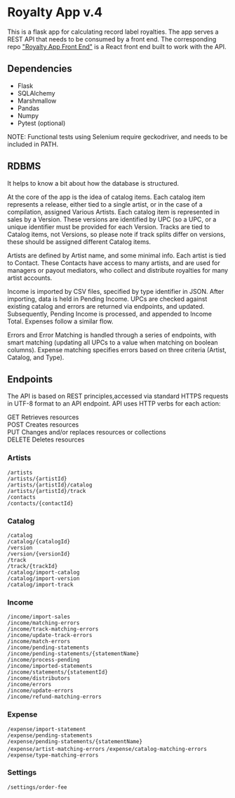# Royalty App v.4

This is a flask app for calculating record label royalties. The app serves a REST API that needs to be consumed by a front end. The corresponding repo ["Royalty App Front End"](https://github.com/christopher-kirkley/frontend_royaltyapp) is a React front end built to work with the API. 

## Dependencies

- Flask
- SQLAlchemy
- Marshmallow
- Pandas
- Numpy
- Pytest (optional)

NOTE: Functional tests using Selenium require geckodriver, and needs to be included in PATH.

## RDBMS
It helps to know a bit about how the database is structured.

At the core of the app is the idea of catalog items. Each catalog item represents a release, either tied to a single artist, or in the case of a compilation, assigned Various Artists. Each catalog item is represented in sales by a Version. These versions are identified by UPC (so a UPC, or a unique identifier must be provided for each Version. Tracks are tied to Catalog items, not Versions, so please note if track splits differ on versions, these should be assigned different Catalog items.

Artists are defined by Artist name, and some minimal info. Each artist is tied to Contact. These Contacts have access to many artists, and are used for managers or payout mediators, who collect and distribute royalties for many artist accounts.

Income is imported by CSV files, specified by type identifier in JSON. After importing, data is held in Pending Income. UPCs are checked against existing catalog and errors are returned via endpoints, and updated. Subsequently, Pending Income is processed, and appended to Income Total. Expenses follow a similar flow.

Errors and Error Matching is handled through a series of endpoints, with smart matching (updating all UPCs to a value when matching on boolean columns). Expense matching specifies errors based on three criteria (Artist, Catalog, and Type).

## Endpoints

The API is based on REST principles,accessed via standard HTTPS requests in UTF-8 format to an API endpoint. API uses HTTP verbs for each action:  

GET	Retrieves resources  
POST	Creates resources  
PUT	Changes and/or replaces resources or collections  
DELETE	Deletes resources  

### Artists
`/artists`  
`/artists/{artistId}`  
`/artists/{artistId}/catalog`  
`/artists/{artistId}/track`  
`/contacts`  
`/contacts/{contactId}`  

### Catalog
`/catalog`     
`/catalog/{catalogId}`    
`/version`                 
`/version/{versionId}`     
`/track`                   
`/track/{trackId}`     
`/catalog/import-catalog`  
`/catalog/import-version`  
`/catalog/import-track` 

### Income
`/income/import-sales`  
`/income/matching-errors`  
`/income/track-matching-errors`  
`/income/update-track-errors`    
`/income/match-errors`  
`/income/pending-statements`  
`/income/pending-statements/{statementName}`  
`/income/process-pending`  
`/income/imported-statements`  
`/income/statements/{statementId}`  
`/income/distributors`  
`/income/errors`  
`/income/update-errors`  
`/income/refund-matching-errors`  

### Expense
`/expense/import-statement`  
`/expense/pending-statements`  
`/expense/pending-statements/{statementName}`  
`/expense/artist-matching-errors`
`/expense/catalog-matching-errors`  
`/expense/type-matching-errors`  







### Settings
`/settings/order-fee`  

